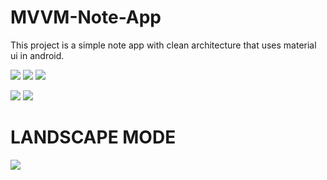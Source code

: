 # MVVM-Note-App
This project is a simple note app with clean architecture that uses material ui in android.

![](screenshots/Screenshot_20211109-104238.png)
![](screenshots/Screenshot_20211109-104247.png)
![](screenshots/Screenshot_20211116-143659.png)

![](screenshots/Screenshot_20211116-143716.png)
![](screenshots/Screenshot_20211120-224545.png)

# LANDSCAPE MODE
![](screenshots/Screenshot_20211122-171335.png)
